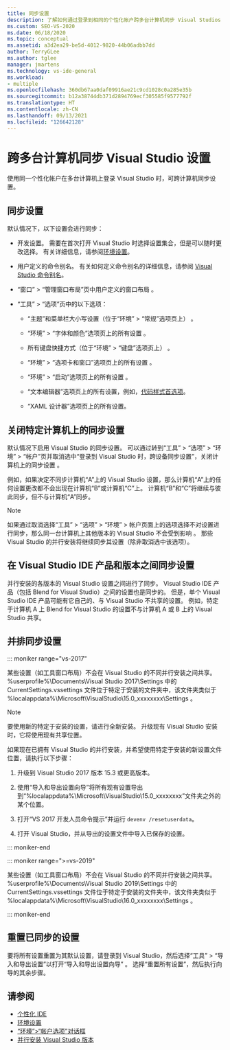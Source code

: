 ```yaml
---
title: 同步设置
description: 了解如何通过登录到相同的个性化帐户跨多台计算机同步 Visual Studios 设置。
ms.custom: SEO-VS-2020
ms.date: 06/18/2020
ms.topic: conceptual
ms.assetid: a3d2ea29-be5d-4012-9820-44b06adbb7dd
author: TerryGLee
ms.author: tglee
manager: jmartens
ms.technology: vs-ide-general
ms.workload:
- multiple
ms.openlocfilehash: 360db67aa0daf09916ae21c9cd1028c0a285e35b
ms.sourcegitcommit: b12a38744db371d2894769ecf305585f9577792f
ms.translationtype: HT
ms.contentlocale: zh-CN
ms.lasthandoff: 09/13/2021
ms.locfileid: "126642128"
---
```

# <a name="synchronize-visual-studio-settings-across-multiple-computers"></a>跨多台计算机同步 Visual Studio 设置

使用同一个性化帐户在多台计算机上登录 Visual Studio 时，可跨计算机同步设置。

## <a name="synchronized-settings"></a>同步设置

默认情况下，以下设置会进行同步：

- 开发设置。 需要在首次打开 Visual Studio 时选择设置集合，但是可以随时更改选择。 有关详细信息，请参阅[环境设置](../ide/environment-settings.md)。

- 用户定义的命令别名。 有关如何定义命令别名的详细信息，请参阅 [Visual Studio 命令别名](../ide/reference/visual-studio-command-aliases.md)。

- “窗口” > “管理窗口布局”页中用户定义的窗口布局 。

- “工具” > “选项”页中的以下选项：

  - “主题”和菜单栏大小写设置（位于“环境” > “常规”选项页上） 。

  - “环境” > “字体和颜色”选项页上的所有设置 。

  - 所有键盘快捷方式（位于“环境” > “键盘”选项页上） 。

  - “环境” > “选项卡和窗口”选项页上的所有设置 。

  - “环境” > “启动”选项页上的所有设置 。

  - “文本编辑器”选项页上的所有设置，例如，[代码样式首选项](code-styles-and-code-cleanup.md)。

  - “XAML 设计器”选项页上的所有设置。

## <a name="turn-off-synchronized-settings-on-a-particular-computer"></a>关闭特定计算机上的同步设置

默认情况下启用 Visual Studio 的同步设置。 可以通过转到“工具” > “选项” > “环境” > “帐户”页并取消选中“登录到 Visual Studio 时，跨设备同步设置”，关闭计算机上的同步设置    。

例如，如果决定不同步计算机“A”上的 Visual Studio 设置，那么计算机“A”上的任何设置更改都不会出现在计算机“B”或计算机“C”上。 计算机“B”和“C”将继续与彼此同步，但不与计算机“A”同步。

> [!NOTE]
> 如果通过取消选择“工具” > “选项” > “环境” > 帐户页面上的选项选择不对设置进行同步，那么同一台计算机上其他版本的 Visual Studio 不会受到影响   。 那些 Visual Studio 的并行安装将继续同步其设置（除非取消选中该选项）。

## <a name="synchronize-settings-across-visual-studio-ide-products-and-editions"></a>在 Visual Studio IDE 产品和版本之间同步设置

并行安装的各版本的 Visual Studio 设置之间进行了同步。 Visual Studio IDE 产品（包括 Blend for Visual Studio）之间的设置也是同步的。 但是，单个 Visual Studio IDE 产品可能有它自己的、与 Visual Studio 不共享的设置。 例如，特定于计算机 A 上 Blend for Visual Studio 的设置不与计算机 A 或 B 上的 Visual Studio 共享。

## <a name="side-by-side-synchronized-settings"></a>并排同步设置

::: moniker range="vs-2017"

某些设置（如工具窗口布局）不会在 Visual Studio 的不同并行安装之间共享。 %userprofile%\Documents\Visual Studio 2017\Settings 中的 CurrentSettings.vssettings 文件位于特定于安装的文件夹中，该文件夹类似于 %localappdata%\Microsoft\VisualStudio\15.0_xxxxxxxx\Settings  。

> [!NOTE]
> 要使用新的特定于安装的设置，请进行全新安装。 升级现有 Visual Studio 安装时，它将使用现有共享位置。

如果现在已拥有 Visual Studio 的并行安装，并希望使用特定于安装的新设置文件位置，请执行以下步骤：

1. 升级到 Visual Studio 2017 版本 15.3 或更高版本。

2. 使用“导入和导出设置向导”将所有现有设置导出到“%localappdata%\Microsoft\VisualStudio\15.0_xxxxxxxx”文件夹之外的某个位置。

3. 打开“VS 2017 开发人员命令提示”并运行 `devenv /resetuserdata`。

1. 打开 Visual Studio，并从导出的设置文件中导入已保存的设置。

::: moniker-end

::: moniker range=">=vs-2019"

某些设置（如工具窗口布局）不会在 Visual Studio 的不同并行安装之间共享。 %userprofile%\Documents\Visual Studio 2019\Settings 中的 CurrentSettings.vssettings 文件位于特定于安装的文件夹中，该文件夹类似于 %localappdata%\Microsoft\VisualStudio\16.0_xxxxxxxx\Settings  。

::: moniker-end

## <a name="reset-synchronized-settings"></a>重置已同步的设置

要将所有设置重置为其默认设置，请登录到 Visual Studio，然后选择“工具” > “导入和导出设置”以打开“导入和导出设置向导”  。 选择“重置所有设置”，然后执行向导的其余步骤。

## <a name="see-also"></a>请参阅

- [个性化 IDE](../ide/personalizing-the-visual-studio-ide.md)
- [环境设置](../ide/environment-settings.md)
- [“环境”>“帐户选项”对话框](reference/accounts-environment-options-dialog-box.md)
- [并行安装 Visual Studio 版本](../install/install-visual-studio-versions-side-by-side.md)
